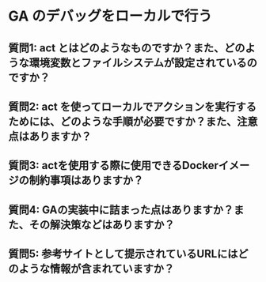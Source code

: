 # GA のデバッグをローカルで行う

## 質問1: act とはどのようなものですか？また、どのような環境変数とファイルシステムが設定されているのですか？
## 質問2: act を使ってローカルでアクションを実行するためには、どのような手順が必要ですか？また、注意点はありますか？
## 質問3: actを使用する際に使用できるDockerイメージの制約事項はありますか？
## 質問4: GAの実装中に詰まった点はありますか？また、その解決策などはありますか？
## 質問5: 参考サイトとして提示されているURLにはどのような情報が含まれていますか？